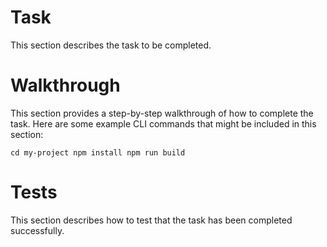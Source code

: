 # Task

This section describes the task to be completed.

# Walkthrough

This section provides a step-by-step walkthrough of how to complete the task. Here are some example CLI commands that might be included in this section:

`cd my-project npm install npm run build`

# Tests

This section describes how to test that the task has been completed successfully.
